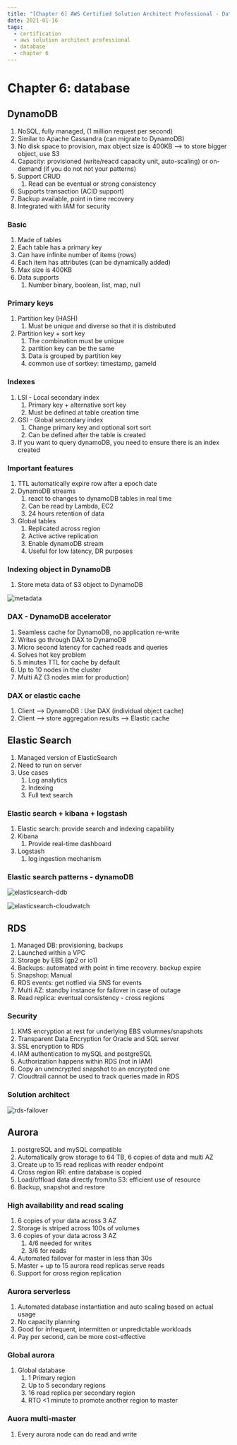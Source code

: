 ```yaml
---
title: "[Chapter 6] AWS Certified Solution Architect Professional - Database"
date: 2021-01-16
tags:
  - certification
  - aws solution architect professional
  - database
  - chapter 6
---
```


# Chapter 6: database

## DynamoDB

1. NoSQL, fully managed, (1 million request per second)
2. Similar to Apache Cassandra (can migrate to DynamoDB)
3. No disk space to provision, max object size is 400KB --> to store bigger object, use S3
4. Capacity: provisioned (write/reacd capacity unit, auto-scaling) or on-demand (if you do not not your patterns)
5. Support CRUD 
   1. Read can be eventual or strong consistency
6. Supports transaction (ACID support)
7. Backup available, point in time recovery
8. Integrated with IAM for security

### Basic

1. Made of tables
2. Each table has a primary key
3. Can have infinite number of items (rows)
4. Each item has attributes (can be dynamically added)
5. Max size is 400KB
6. Data supports
   1. Number binary, boolean, list, map, null

### Primary keys

1. Partition key (HASH)
   1. Must be unique and diverse so that it is distributed
2. Partition key + sort key
   1. The combination must be unique
   2. partition key can be the same
   3. Data is grouped by partition key
   4. common use of sortkey: timestamp, gameId

### Indexes

1. LSI - Local secondary index
   1. Primary key + alternative sort key
   2. Must be defined at table creation time
2. GSI - Global secondary index
   1. Change primary key and optional sort sort
   2. Can be defined after the table is created
3. If you want to query dynamoDB, you need to ensure there is an index created

### Important features

1. TTL automatically expire row after a epoch date
2. DynamoDB streams
   1. react to changes to dynamoDB tables in real time
   2. Can be read by Lambda, EC2
   3. 24 hours retention of data
3. Global tables
   1. Replicated across region
   2. Active active replication
   3. Enable dynamoDB stream
   4. Useful for low latency, DR purposes

### Indexing object in DynamoDB

1. Store meta data of S3 object to DynamoDB

![metadata](./database/metadata-in-ddb.png)

### DAX - DynamoDB accelerator

1. Seamless cache for DynamoDB, no application re-write
2. Writes go through DAX to DynamoDB
3. Micro second latency for cached reads and queries
4. Solves hot key problem
5. 5 minutes TTL for cache by default
6. Up to 10 nodes in the cluster
7. Multi AZ (3 nodes mim for production)

### DAX or elastic cache

1. Client --> DynamoDB : Use DAX (individual object cache)
2. Client --> store aggregation results --> Elastic cache

## Elastic Search

1. Managed version of ElasticSearch
2. Need to run on server
3. Use cases
   1. Log analytics
   2. Indexing
   3. Full text search

### Elastic search + kibana + logstash

1. Elastic search: provide search and indexing capability
2. Kibana
   1. Provide real-time dashboard
3. Logstash
   1. log ingestion mechanism

### Elastic search patterns - dynamoDB

![elasticsearch-ddb](./database/elasticsearch-ddb.png)

![elasticsearch-cloudwatch](./database/cloudwatch-logs-elasticsearch.png)

## RDS

1. Managed DB: provisioning, backups
2. Launched within a VPC
3. Storage by EBS (gp2 or io1)
4. Backups: automated with point in time recovery. backup expire
5. Snapshop: Manual
6. RDS events: get notfied via SNS for events
7. Multi AZ: standby instance for failover in case of outage
8. Read replica: eventual consistency - cross regions

### Security

1. KMS encryption at rest for underlying EBS volumnes/snapshots
2. Transparent Data Encryption for Oracle and SQL server
3. SSL encryption to RDS
4. IAM authentication to mySQL and postgreSQL
5. Authorization happens within RDS (not in IAM)
6. Copy an unencrypted snapshot to an encrypted one
7. Cloudtrail cannot be used to track queries made in RDS

### Solution architect

![rds-failover](./database/rds-failover.png)

## Aurora

1. postgreSQL and mySQL compatible
2. Automatically grow storage to 64 TB, 6 copies of data and multi AZ
3. Create up to 15 read replicas with reader endpoint
4. Cross region RR: entire database is copied 
5. Load/offload data directly from/to S3: efficient use of resource
6. Backup, snapshot and restore

### High availability and read scaling

1. 6 copies of your data across 3 AZ
2. Storage is striped across 100s of volumes
3. 6 copies of your data across 3 AZ
   1. 4/6 needed for writes
   2. 3/6 for reads
4. Automated failover for master in less than 30s
5. Master + up to 15 aurora read replicas serve reads
6. Support for cross region replication

### Aurora serverless

1. Automated database instantiation and auto scaling based on actual usage
2. No capacity planning
3. Good for infrequent, intermitten or unpredictable workloads
4. Pay per second, can be more cost-effective

### Global aurora

1. Global database
   1. 1 Primary region
   2. Up to 5 secondary regions
   3. 16 read replica per secondary region
   4. RTO <1 minute to promote another region to master


### Auora multi-master
1. Every aurora node can do read and write
